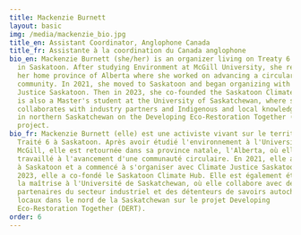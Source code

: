 ```yaml
---
title: Mackenzie Burnett
layout: basic
img: /media/mackenzie_bio.jpg
title_en: Assistant Coordinator, Anglophone Canada
title_fr: Assistante à la coordination du Canada anglophone
bio_en: Mackenzie Burnett (she/her) is an organizer living on Treaty 6 territory
  in Saskatoon. After studying Environment at McGill University, she returned to
  her home province of Alberta where she worked on advancing a circular
  community. In 2021, she moved to Saskatoon and began organizing with Climate
  Justice Saskatoon. Then in 2023, she co-founded the Saskatoon Climate Hub. She
  is also a Master's student at the University of Saskatchewan, where she
  collaborates with industry partners and Indigenous and local knowledge holders
  in northern Saskatchewan on the Developing Eco-Restoration Together (DERT)
  project.
bio_fr: Mackenzie Burnett (elle) est une activiste vivant sur le territoire du
  Traité 6 à Saskatoon. Après avoir étudié l'environnement à l'Université
  McGill, elle est retournée dans sa province natale, l'Alberta, où elle a
  travaillé à l'avancement d'une communauté circulaire. En 2021, elle a déménagé
  à Saskatoon et a commencé à s'organiser avec Climate Justice Saskatoon. En
  2023, elle a co-fondé le Saskatoon Climate Hub. Elle est également étudiante à
  la maîtrise à l'Université de Saskatchewan, où elle collabore avec des
  partenaires du secteur industriel et des détenteurs de savoirs autochtones et
  locaux dans le nord de la Saskatchewan sur le projet Developing
  Eco-Restoration Together (DERT).
order: 6
---
```

